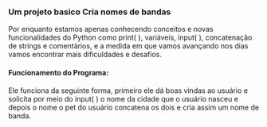 ### Um projeto basico Cria nomes de bandas
Por enquanto estamos apenas conhecendo conceitos e novas funcionalidades do Python como print( ), variáveis, input( ), concatenação de strings e comentários, e a medida em que vamos avançando nos dias vamos encontrar mais dificuldades e desafios.

#### Funcionamento do Programa:
Ele funciona da seguinte forma, primeiro ele dá boas vindas ao usuário e solicita por meio do input( ) o nome da cidade que o usuário nasceu e depois o nome o pet do usuário concatena os dois e cria assim um nome de banda.